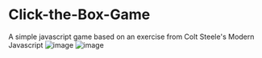 # Click-the-Box-Game
A simple javascript game based on an exercise from Colt Steele's Modern Javascript
![image](https://user-images.githubusercontent.com/66217567/84326307-da2ba380-ab39-11ea-8e86-9d3c46b95c31.png)
![image](https://user-images.githubusercontent.com/66217567/84326430-18c15e00-ab3a-11ea-979b-3946183435c7.png)
